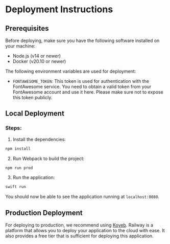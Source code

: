 # Deployment Instructions

## Prerequisites

Before deploying, make sure you have the following software installed on your machine:

- Node.js (v14 or newer)
- Docker (v20.10 or newer)

The following environment variables are used for deployment:

- `FONTAWESOME_TOKEN`: This token is used for authentication with the FontAwesome service. You need to obtain a valid token from your FontAwesome account and use it here. Please make sure not to expose this token publicly.

## Local Deployment

### Steps:

1. Install the dependencies:

```bash
npm install
```

2. Run Webpack to build the project:

```bash
npm run prod
```

3. Run the application:

```bash
swift run
```

You should now be able to see the application running at `localhost:8080`.

## Production Deployment

For deploying to production, we recommend using [Koyeb](https://www.koyeb.com/). Railway is a platform that allows you to deploy your application to the cloud with ease. It also provides a free tier that is sufficient for deploying this application.
